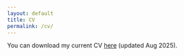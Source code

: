 ```yaml
---
layout: default
title: CV
permalink: /cv/
---
```


You can download my current CV <a target="_blank" href="/assets/files/cv.pdf">here</a> (updated Aug 2025).